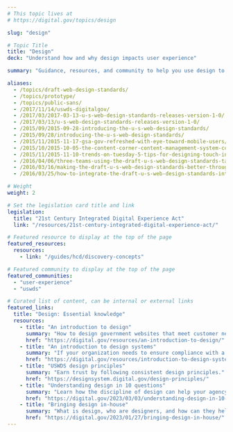 ```yaml
---
# This topic lives at
# https://digital.gov/topics/design

slug: "design"

# Topic Title
title: "Design"
deck: "Understand how and why design impacts user experience"

summary: "Guidance, resources, and community to help you use design to create government websites that meet customer needs, work well on any device, and follow federal web requirements."

aliases:
  - /topics/draft-web-design-standards/
  - /topics/prototype/
  - /topics/public-sans/
  - /2017/11/14/uswds-digitalgov/
  - /2017/03/2017-03-13-u-s-web-design-standards-releases-version-1-0/
  - /2017/03/13/u-s-web-design-standards-releases-version-1-0/
  - /2015/09/2015-09-28-introducing-the-u-s-web-design-standards/
  - /2015/09/28/introducing-the-u-s-web-design-standards/
  - /2015/11/2015-11-17-gsa-gov-refreshed-with-eye-toward-mobile-users/
  - /2015/10/2015-10-05-the-content-corner-content-management-system-considerations/
  - /2015/11/2015-11-10-trends-on-tuesday-5-tips-for-designing-touch-interactions/
  - /2016/04/06/three-teams-using-the-draft-u-s-web-design-standards-talk-about-their-experiences/
  - /2016/03/16/making-the-draft-u-s-web-design-standards-better-through-your-feedback/
  - /2016/03/25/how-to-integrate-the-draft-u-s-web-design-standards-into-existing-projects/

# Weight
weight: 2

# Set the legislation card title and link
legislation:
  title: "21st Century Integrated Digital Experience Act"
  link: "/resources/21st-century-integrated-digital-experience-act/"

# Featured resource to display at the top of the page
featured_resources:
  resources:
    - link: "/guides/hcd/discovery-concepts"

# Featured community to display at the top of the page
featured_communities:
  - "user-experience"
  - "uswds"

# Curated list of content, can be internal or external links
featured_links:
  title: "Design: Essential knowledge"
  resources:
    - title: "An introduction to design"
      summary: "How to design government websites that meet customer needs, work well on any device, and follow federal web requirements."
      href: "https://digital.gov/resources/an-introduction-to-design/"
    - title: "An introduction to design systems"
      summary: "If your organization needs to ensure compliance with a design standard or align to a brand, a design system can help you achieve those goals more easily than building a site from scratch. Learn how a design system can help you and what you need to know to get started."
      href: "https://digital.gov/resources/introduction-to-design-systems/"
    - title: "USWDS design principles"
      summary: "Earn trust by following consistent design principles."
      href: "https://designsystem.digital.gov/design-principles/"
    - title: "Understanding design in 10 questions"
      summary: "Learn how the discipline of design can help your agency improve customer experience."
      href: "https://digital.gov/2023/03/03/understanding-design-in-10-questions/"
    - title: "Bringing design in-house"
      summary: "What is design, who are designers, and how can they help your agency? Learn how to build a design team that can help your agency solve “wicked problems” and be more innovative."
      href: "https://digital.gov/2023/01/27/bringing-design-in-house/"
---
```

